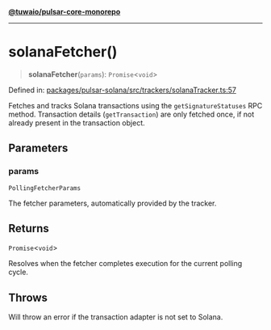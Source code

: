 [**@tuwaio/pulsar-core-monorepo**](../../../README.md)

***

# solanaFetcher()

> **solanaFetcher**(`params`): `Promise`\<`void`\>

Defined in: [packages/pulsar-solana/src/trackers/solanaTracker.ts:57](https://github.com/TuwaIO/pulsar-core/blob/5415e11372c5ba1e590020a446666e4f0bb4d82d/packages/pulsar-solana/src/trackers/solanaTracker.ts#L57)

Fetches and tracks Solana transactions using the `getSignatureStatuses` RPC method.
Transaction details (`getTransaction`) are only fetched once, if not already present in the transaction object.

## Parameters

### params

`PollingFetcherParams`

The fetcher parameters, automatically provided by the tracker.

## Returns

`Promise`\<`void`\>

Resolves when the fetcher completes execution for the current polling cycle.

## Throws

Will throw an error if the transaction adapter is not set to Solana.
